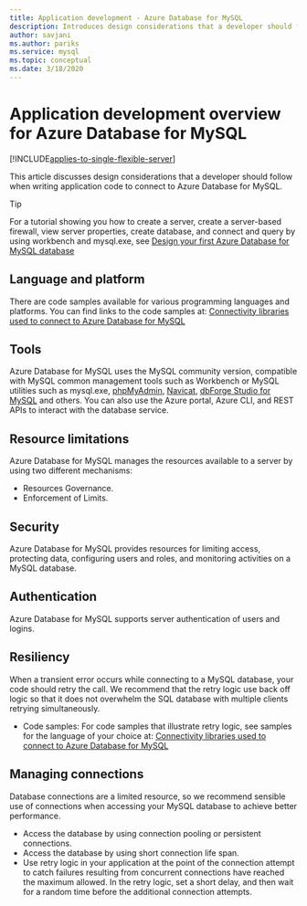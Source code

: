 ```yaml
---
title: Application development - Azure Database for MySQL
description: Introduces design considerations that a developer should follow when writing application code to connect to Azure Database for MySQL 
author: savjani
ms.author: pariks
ms.service: mysql
ms.topic: conceptual
ms.date: 3/18/2020
---
```


# Application development overview for Azure Database for MySQL 

[!INCLUDE[applies-to-single-flexible-server](includes/applies-to-single-flexible-server.md)]

This article discusses design considerations that a developer should follow when writing application code to connect to Azure Database for MySQL. 

> [!TIP]
> For a tutorial showing you how to create a server, create a server-based firewall, view server properties, create database, and connect and query by using workbench and mysql.exe, see [Design your first Azure Database for MySQL database](tutorial-design-database-using-portal.md)

## Language and platform
There are code samples available for various programming languages and platforms. You can find links to the code samples at: 
[Connectivity libraries used to connect to Azure Database for MySQL](concepts-connection-libraries.md)

## Tools
Azure Database for MySQL uses the MySQL community version, compatible with MySQL common management tools such as Workbench or MySQL utilities such as mysql.exe, [phpMyAdmin](https://www.phpmyadmin.net/), [Navicat](https://www.navicat.com/products/navicat-for-mysql), [dbForge Studio for MySQL](https://www.devart.com/dbforge/mysql/studio/) and others. You can also use the Azure portal, Azure CLI, and REST APIs to interact with the database service.

## Resource limitations
Azure Database for MySQL manages the resources available to a server by using two different mechanisms: 
- Resources Governance.
- Enforcement of Limits.

## Security
Azure Database for MySQL provides resources for limiting access, protecting data, configuring users and roles, and monitoring activities on a MySQL database.

## Authentication
Azure Database for MySQL supports server authentication of users and logins.

## Resiliency
When a transient error occurs while connecting to a MySQL database, your code should retry the call. We recommend that the retry logic use back off logic so that it does not overwhelm the SQL database with multiple clients retrying simultaneously.

- Code samples: For code samples that illustrate retry logic, see samples for the language of your choice at: [Connectivity libraries used to connect to Azure Database for MySQL](concepts-connection-libraries.md)

## Managing connections
Database connections are a limited resource, so we recommend sensible use of connections when accessing your MySQL database to achieve better performance.
- Access the database by using connection pooling or persistent connections.
- Access the database by using short connection life span. 
- Use retry logic in your application at the point of the connection attempt to catch failures resulting from concurrent connections have reached the maximum allowed. In the retry logic, set a short delay, and then wait for a random time before the additional connection attempts.
